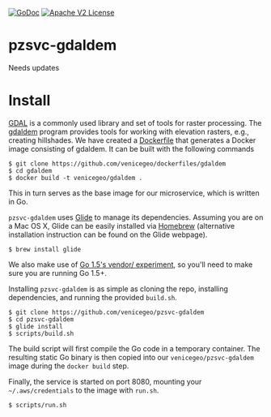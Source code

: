 [![GoDoc](https://godoc.org/github.com/venicegeo/pzsvc-gdaldem?status.svg)](https://godoc.org/github.com/venicegeo/pzsvc-gdaldem)
[![Apache V2 License](http://img.shields.io/badge/license-Apache%20V2-blue.svg)](https://github.com/venicegeo/pzsvc-gdaldem/blob/master/LICENSE)

# pzsvc-gdaldem

Needs updates

# Install

[GDAL](http://www.gdal.org/) is a commonly used library and set of tools for raster processing. The [gdaldem](http://www.gdal.org/gdaldem.html) program provides tools for working with elevation rasters, e.g., creating hillshades. We have created a [Dockerfile](https://github.com/venicegeo/dockerfiles/blob/master/gdaldem/Dockerfile) that generates a Docker image consisting of gdaldem. It can be built with the following commands

```console
$ git clone https://github.com/venicegeo/dockerfiles/gdaldem
$ cd gdaldem
$ docker build -t venicegeo/gdaldem .
```

This in turn serves as the base image for our microservice, which is written in Go.

`pzsvc-gdaldem` uses [Glide](https://github.com/Masterminds/glide) to manage its dependencies. Assuming you are on a Mac OS X, Glide can be easily installed via [Homebrew](https://github.com/Homebrew/homebrew) (alternative installation instruction can be found on the Glide webpage).

```console
$ brew install glide
```

We also make use of [Go 1.5's vendor/ experiment](https://medium.com/@freeformz/go-1-5-s-vendor-experiment-fd3e830f52c3#.ueuy8ao53), so you'll need to make sure you are running Go 1.5+.

Installing `pzsvc-gdaldem` is as simple as cloning the repo, installing dependencies, and running the provided `build.sh`.

```console
$ git clone https://github.com/venicegeo/pzsvc-gdaldem
$ cd pzsvc-gdaldem
$ glide install
$ scripts/build.sh
```

The build script will first compile the Go code in a temporary container. The resulting static Go binary is then copied into our `venicegeo/pzsvc-gdaldem` image during the `docker build` step.

Finally, the service is started on port 8080, mounting your `~/.aws/credentials` to the image with `run.sh`.

```console
$ scripts/run.sh
```
